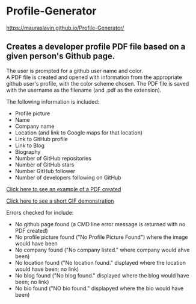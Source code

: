 # Profile-Generator
https://mauraslavin.github.io/Profile-Generator/
  
## Creates a developer profile PDF file based on a given person's Github page.

The user is prompted for a github user name and color.  
A PDF file is created and opened with information from the appropriate github user's profile, with the color scheme chosen.  The PDF file is saved with the username as the filename (and .pdf as the extension).

The following information is included:
-   Profile picture
-   Name
-   Company name
-   Location (and link to Google maps for that location)
-   Link to GitHub profile
-   Link to Blog
-   Biography
-   Number of GitHub repositories
-   Number of GitHub stars
-   Number GitHub follower
-   Number of developers following on GitHub

[Click here to see an example of a PDF created](./Assets/Images/example.png)

[Click here to see a short GIF demonstration](.Assets/../Assets/Images/demo.gif)

Errors checked for include:
- No github page found (a CMD line error message is returned with no PDF created)
- No profile picture found ("No Profile Picture Found") where the image would have been
- No company found ("No company listed." where company would ahve been)
- No location found ("No location found." displayed where the location would have been; no link)
- No blog found ("No blog found." displayed where the blog would have been; no link)
- No bio found ("NO bio found." displapyed where the bio would have been)


